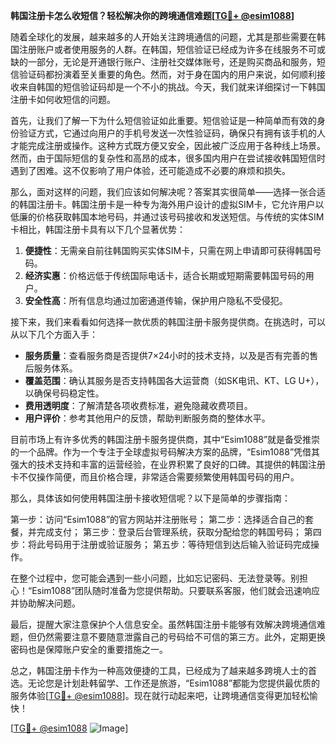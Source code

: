 **韩国注册卡怎么收短信？轻松解决你的跨境通信难题[[TG💪+ @esim1088](https://t.me/s/esim1088)]**

随着全球化的发展，越来越多的人开始关注跨境通信的问题，尤其是那些需要在韩国注册账户或者使用服务的人群。在韩国，短信验证已经成为许多在线服务不可或缺的一部分，无论是开通银行账户、注册社交媒体账号，还是购买商品和服务，短信验证码都扮演着至关重要的角色。然而，对于身在国内的用户来说，如何顺利接收来自韩国的短信验证码却是一个不小的挑战。今天，我们就来详细探讨一下韩国注册卡如何收短信的问题。

首先，让我们了解一下为什么短信验证如此重要。短信验证是一种简单而有效的身份验证方式，它通过向用户的手机号发送一次性验证码，确保只有拥有该手机的人才能完成注册或操作。这种方式既方便又安全，因此被广泛应用于各种线上场景。然而，由于国际短信的复杂性和高昂的成本，很多国内用户在尝试接收韩国短信时遇到了困难。这不仅影响了用户体验，还可能造成不必要的麻烦和损失。

那么，面对这样的问题，我们应该如何解决呢？答案其实很简单——选择一张合适的韩国注册卡。韩国注册卡是一种专为海外用户设计的虚拟SIM卡，它允许用户以低廉的价格获取韩国本地号码，并通过该号码接收和发送短信。与传统的实体SIM卡相比，韩国注册卡具有以下几个显著优势：

1. **便捷性**：无需亲自前往韩国购买实体SIM卡，只需在网上申请即可获得韩国号码。
2. **经济实惠**：价格远低于传统国际电话卡，适合长期或短期需要韩国号码的用户。
3. **安全性高**：所有信息均通过加密通道传输，保护用户隐私不受侵犯。

接下来，我们来看看如何选择一款优质的韩国注册卡服务提供商。在挑选时，可以从以下几个方面入手：

- **服务质量**：查看服务商是否提供7×24小时的技术支持，以及是否有完善的售后服务体系。
- **覆盖范围**：确认其服务是否支持韩国各大运营商（如SK电讯、KT、LG U+），以确保号码稳定性。
- **费用透明度**：了解清楚各项收费标准，避免隐藏收费项目。
- **用户评价**：参考其他用户的反馈，帮助判断服务商的整体水平。

目前市场上有许多优秀的韩国注册卡服务提供商，其中“Esim1088”就是备受推崇的一个品牌。作为一个专注于全球虚拟号码解决方案的品牌，“Esim1088”凭借其强大的技术支持和丰富的运营经验，在业界积累了良好的口碑。其提供的韩国注册卡不仅操作简便，而且价格合理，非常适合需要频繁使用韩国号码的用户。

那么，具体该如何使用韩国注册卡接收短信呢？以下是简单的步骤指南：

第一步：访问“Esim1088”的官方网站并注册账号；
第二步：选择适合自己的套餐，并完成支付；
第三步：登录后台管理系统，获取分配给您的韩国号码；
第四步：将此号码用于注册或验证服务；
第五步：等待短信到达后输入验证码完成操作。

在整个过程中，您可能会遇到一些小问题，比如忘记密码、无法登录等。别担心！“Esim1088”团队随时准备为您提供帮助。只要联系客服，他们就会迅速响应并协助解决问题。

最后，提醒大家注意保护个人信息安全。虽然韩国注册卡能够有效解决跨境通信难题，但仍然需要注意不要随意泄露自己的号码给不可信的第三方。此外，定期更换密码也是保障账户安全的重要措施之一。

总之，韩国注册卡作为一种高效便捷的工具，已经成为了越来越多跨境人士的首选。无论您是计划赴韩留学、工作还是旅游，“Esim1088”都能为您提供最优质的服务体验[[TG💪+ @esim1088](https://t.me/s/esim1088)]。现在就行动起来吧，让跨境通信变得更加轻松愉快！

[[TG💪+ @esim1088](https://t.me/s/esim1088) ![Image](https://i.postimg.cc/4NQfJmqS/Snipaste-2025-05-13-00-14-12.png)]